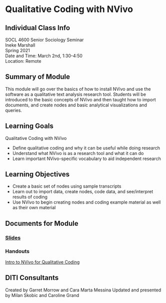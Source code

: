 # Qualitative Coding with NVivo

## Individual Class Info
SOCL 4600 Senior Sociology Seminar
<br>
Ineke Marshall
<br>
Spring 2021
<br>
Date and Time: March 2nd, 1:30-4:50
<br>
Location: Remote
<br>

## Summary of Module
This module will go over the basics of how to install NVivo and use the software as a qualitative text analysis research tool. Students will be introduced to the basic concepts of NVivo and then taught how to import documents, and create nodes and basic analytical visualizations and queries.

## Learning Goals
Qualitative Coding with NVivo
* Define qualitative coding and why it can be useful while doing research
* Understand what NVivo is as a research tool and what it can do
* Learn important NVivo-specific vocabulary to aid independent research  

## Learning Objectives
* Create a basic set of nodes using sample transcripts
* Learn out to import data, create nodes, code data, and see/interpret results of coding
* Use NVivo to begin creating nodes and coding example material as well as their own material

## Documents for Module

### [Slides](https://github.com/NULabNortheastern/digitalassignmentshowcase/blob/master/text_analysis/intro_to_nvivo/sociology_senior-seminar-spring2021-marshall/slides-NVivo.pdf)

### Handouts
[Intro to NVivo for Qualitative Coding](https://github.com/NULabNortheastern/digitalassignmentshowcase/blob/master/text_analysis/intro_to_nvivo/sociology_senior-seminar-spring2021-marshall/handout-NVivo.pdf)

## DITI Consultants
Created by Garret Morrow and Cara Marta Messina
Updated and presented by Milan Skobic and Caroline Grand
